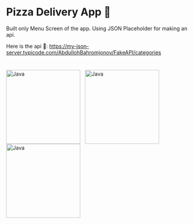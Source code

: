 # Pizza Delivery App 🍕

Built only Menu Screen of the app. Using JSON Placeholder for making an api.

Here is the api 🚀: https://my-json-server.typicode.com/AbdullohBahromjonov/FakeAPI/categories

#

<img align="left" alt="Java" width="200px" style="padding-right:10px;" src="https://github.com/AbdullohBahromjonov/Pizza-Delivery/assets/90626932/2a127a32-a13f-4975-94d6-0d79ec2c9518"/>
<img align="left" alt="Java" width="200px" style="padding-right:10px;" src="https://github.com/AbdullohBahromjonov/Pizza-Delivery/assets/90626932/a4372da3-3bfc-46be-83ff-6b40b31a4659"/>
<img align="left" alt="Java" width="200px" style="padding-right:10px;" src="https://github.com/AbdullohBahromjonov/Pizza-Delivery/assets/90626932/7dab27b6-3f65-4f88-af41-2cb2258ff8da"/>
